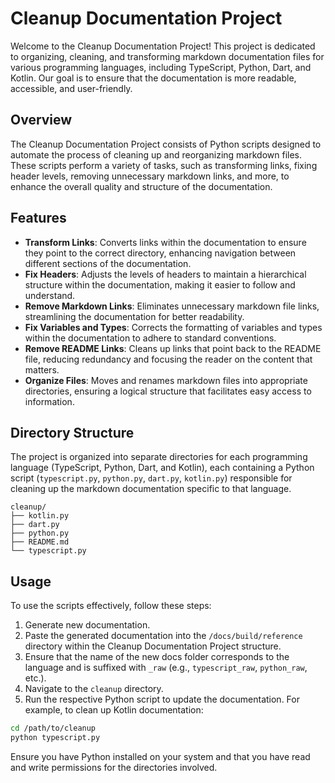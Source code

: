 # Cleanup Documentation Project

Welcome to the Cleanup Documentation Project! This project is dedicated to organizing, cleaning, and transforming markdown documentation files for various programming languages, including TypeScript, Python, Dart, and Kotlin. Our goal is to ensure that the documentation is more readable, accessible, and user-friendly.

## Overview

The Cleanup Documentation Project consists of Python scripts designed to automate the process of cleaning up and reorganizing markdown files. These scripts perform a variety of tasks, such as transforming links, fixing header levels, removing unnecessary markdown links, and more, to enhance the overall quality and structure of the documentation.

## Features

- **Transform Links**: Converts links within the documentation to ensure they point to the correct directory, enhancing navigation between different sections of the documentation.
- **Fix Headers**: Adjusts the levels of headers to maintain a hierarchical structure within the documentation, making it easier to follow and understand.
- **Remove Markdown Links**: Eliminates unnecessary markdown file links, streamlining the documentation for better readability.
- **Fix Variables and Types**: Corrects the formatting of variables and types within the documentation to adhere to standard conventions.
- **Remove README Links**: Cleans up links that point back to the README file, reducing redundancy and focusing the reader on the content that matters.
- **Organize Files**: Moves and renames markdown files into appropriate directories, ensuring a logical structure that facilitates easy access to information.

## Directory Structure

The project is organized into separate directories for each programming language (TypeScript, Python, Dart, and Kotlin), each containing a Python script (`typescript.py`, `python.py`, `dart.py`, `kotlin.py`) responsible for cleaning up the markdown documentation specific to that language.

```
cleanup/
├── kotlin.py
├── dart.py
├── python.py
├── README.md
└── typescript.py
```

## Usage

To use the scripts effectively, follow these steps:

1. Generate new documentation.
2. Paste the generated documentation into the `/docs/build/reference` directory within the Cleanup Documentation Project structure.
3. Ensure that the name of the new docs folder corresponds to the language and is suffixed with `_raw` (e.g., `typescript_raw`, `python_raw`, etc.).
4. Navigate to the `cleanup` directory.
5. Run the respective Python script to update the documentation. For example, to clean up Kotlin documentation:

```bash
cd /path/to/cleanup
python typescript.py
```

Ensure you have Python installed on your system and that you have read and write permissions for the directories involved.

